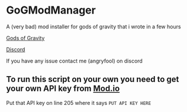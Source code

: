 # GoGModManager
A (very bad) mod installer for gods of gravity that i wrote in a few hours


[Gods of Gravity](https://trassgames.com/projects/gods_of_gravity)

[Discord](https://discord.com/invite/v3AuK92)

If you have any issue contact me (angryfool) on discord

## To run this script on your own you need to get your own API key from [Mod.io](https://mod.io/me/access)

Put that API key on line 205 where it says `PUT API KEY HERE`
